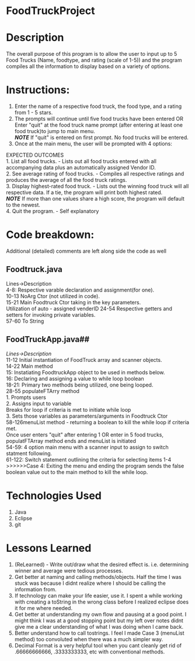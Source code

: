 # FoodTruckProject

# Description

The overall purpose of this program is to allow the user to input up to 5 Food Trucks (Name, foodtype, and rating (scale of 1-5)) and the program compiles all the information to display based on a variety of options. 


# Instructions:
1. Enter the name of a respective food truck, the food type, and a rating from 1 - 5 stars.
2. The prompts will continue until five food trucks have been entered 
   OR
   Enter "quit" at the food truck name prompt (after entering at least one food truck)to jump to main menu. <br>
   ***NOTE*** If "quit" is entered on first prompt. No food trucks will be entered.
3. Once at the main menu, the user will be prompted with 4 options:

EXPECTED OUTCOMES <br>
    1. List all food trucks. - Lists out all food trucks entered with all accompanying data plus an automatically assigned Vendor ID.<br>
    2. See average rating of food trucks. - Compiles all respective ratings and produces the average of all the food truck ratings. <br>
    3. Display highest-rated food truck. - Lists out the winning food truck will all respective data. If a tie, the program will print both highest rated.<br>
    ***NOTE*** If more than one values share a high score, the program will default to the newest.<br>
    4. Quit the program. - Self explanatory<br>

# Code breakdown:<br>
Additional (detailed) comments are left along side the code as well<br>
## Foodtruck.java ##

Lines->Description <br> 
4-8: 	Respective varable declaration and assignment(for one).<br>
10-13 NoArg Ctor (not utilized in code).<br>
15-21	Main Foodtruck Ctor taking in the key parameters. <br>
		Utilization of auto - assigned venderID
24-54 Respective getters and setters for invoking private variables.<br>
57-60	To String<br>


## FoodTruckApp.java##

*Lines->Description* <br>
11-12	Initial instantiation of FoodTruck array and scanner objects.<br>
14-22	Main method<br>
		15: Instatiating FoodtruckApp object to be used in methods below.<br>
		16: Declaring and assigning a value to while loop boolean<br>
		18-21: Primary two methods being utilized, one being looped.<br>
28-55 populateFTArry method <br>
		1. Prompts users <br>
		2. Assigns input to variable <br>
		   Breaks for loop if criteria is met to initiate while loop<br>
		3. Sets those variables as parameters/arguments in Foodtruck Ctor<br>
58-126menuList method - returning a boolean to kill the while loop if criteria met.<br>
		Once user enters "quit" after entering 1 OR enter in 5 food trucks, populatFTArray method ends and menuList is initiated<br>
		54-59: 4 option main menu with a scanner input to assign to switch statment following.<br>
		61-122: Switch statement outlining the criteria for selecting items 1-4<br>
		>>>>>>Case 4: Exiting the menu and ending the program sends the false boolean value out to the main method to kill the 
				while loop.<br>


# Technologies Used
1. Java
2. Eclipse
3. git

# Lessons Learned

1. (ReLearned) - Write out/draw what the desired effect is. i.e. determining winner and average were tedious processes.
2. Get better at naming and calling methods/objects. Half the time I was stuck was because I didnt realize where I should be
calling the information from. 
3. If technology can make your life easier, use it. I spent a while working with creating a toString in the wrong class before I realized eclipse does it for me where needed. 
4. Get better at understanding my own flow and pausing at a good point. I might think I was at a good stopping point but my left over notes didnt give me a clear understanding of what I was doing when I came back.
5. Better understand how to call tostrings. I feel I made Case 3 (menuList method) too convoluted when there was a much simpler way.
6. Decimal Format is a very helpful tool when you cant cleanly get rid of .66666666666, .3333333333, etc with conventional methods. 